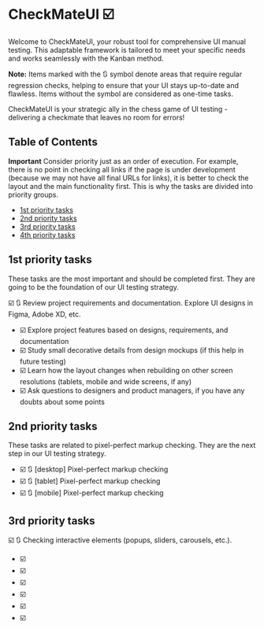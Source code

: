 # CheckMateUI ☑️

Welcome to CheckMateUI, your robust tool for comprehensive UI manual testing. This adaptable framework is tailored to meet your specific needs and works seamlessly with the Kanban method.

**Note:** Items marked with the 🔃 symbol denote areas that require regular regression checks, helping to ensure that your UI stays up-to-date and flawless. Items without the symbol are considered as one-time tasks.

CheckMateUI is your strategic ally in the chess game of UI testing - delivering a checkmate that leaves no room for errors!

## Table of Contents

**Important** Consider priority just as an order of execution. For example, there is no point in checking all links if the page is under development (because we may not have all final URLs for links), it is better to check the layout and the main functionality first. This is why the tasks are divided into priority groups.
    
- [1st priority tasks](#1st-priority-tasks)
- [2nd priority tasks](#2nd-priority-tasks)
- [3rd priority tasks](#3rd-priority-tasks)
- [4th priority tasks](#4th-priority-tasks)

## 1st priority tasks

These tasks are the most important and should be completed first. They are going to be the foundation of our UI testing strategy.

☑️ 🔃 Review project requirements and documentation. Explore UI designs in Figma, Adobe XD, etc.
- ☑️ Explore project features based on designs, requirements, and documentation
- ☑️ Study small decorative details from design mockups (if this help in future testing) 
- ☑️ Learn how the layout changes when rebuilding on other screen resolutions (tablets, mobile and wide screens, if any)
- ☑️ Ask questions to designers and product managers, if you have any doubts about some points

## 2nd priority tasks

These tasks are related to pixel-perfect markup checking. They are the next step in our UI testing strategy.

- ☑️ 🔃 [desktop] Pixel-perfect markup checking
- ☑️ 🔃 [tablet] Pixel-perfect markup checking
- ☑️ 🔃 [mobile] Pixel-perfect markup checking
    
## 3rd priority tasks

☑️ 🔃 Checking interactive elements (popups, sliders, carousels, etc.).
- ☑️ 
- ☑️ 
- ☑️ 
- ☑️ 
- ☑️ 
- ☑️ 
